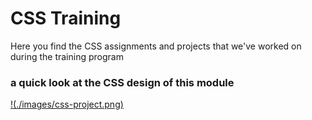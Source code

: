 # CSS Training

<p> Here you find the CSS assignments and projects that we've worked on during the training program </p>

### a quick look at the CSS design of this module

[!(./images/css-project.png)](./Project)